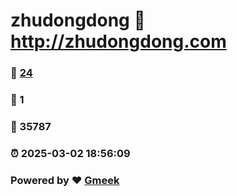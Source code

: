 # zhudongdong :link: http://zhudongdong.com 
### :page_facing_up: [24](http://zhudongdong.com/tag.html) 
### :speech_balloon: 1 
### :hibiscus: 35787 
### :alarm_clock: 2025-03-02 18:56:09 
### Powered by :heart: [Gmeek](https://github.com/Meekdai/Gmeek)
